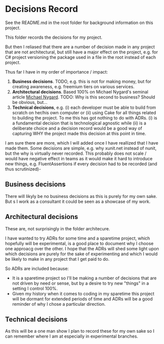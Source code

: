 # Decisions Record

See the README.md in the root folder for background information on this project.

This folder records the decisions for my project.

But then I reliased that there are a number of decision made in any project that are not architectural, but still have a major effect on the project, e.g. for C# project versioning the package used in a file in the root instead of each project.

Thus far I have in my order of importance / impact:

1. **Business decisions**. TODO, e.g. this is not for making money, but for creating awareness, e.g. freemium tiers on various services.
2. **Architectural decisions**. Based 100% on Michael Nygard's seminal article [Michael Nygard](https://cognitect.com/blog/2011/11/15/documenting-architecture-decisions). TODO: Why is this second to business? Should be obvious, but...
3. **Technical decisions**, e.g. (i) each developer must be able to build from scratch on her/his own computer or (ii) using Cake for all things related to building the project. To me this has got nothing to do with ADRs.
  (i) is a fundamental decision that is technological agnostic while (ii) is a deliberate choice and a decision record would be a good way of capturing WHY the project made this decision at this point in time.

I am sure there are more, which I will added once I have reallized that I have made them. Some decisions are simple, e.g. why xunit.net instead of nunit, but the why is virtually never recorded.
This probably does not scale / would have negative effect in teams as it would make it hard to introduce new things, e.g. FluentAssertions if every decision had to be recorded (and thus scrutinized)-

## Business decisions

There will likyly be no business decisions as this is purely for my own sake. But s I work as a consultant it could be seen as a showcase of my work.

## Architectural decisions

These are, not surprisingly in the folder architecure.

I have wanted to try ADRs for some time and a sparetime project, which hopefully will be experimental, is a good place to document why I choose one approacg over the other.
I hope that the ADRs will shed some light upon which decisions are purely for the sake of experimenting and which I would be likely to make in any project that I get paid to do.

So ADRs are included because:

* It is a sparetime project so I'll be making a number of decisions that are not driven by need or sense, but by a desire to try new "things" in a setting I control 100%.
* Given my history when it comes to coding in my sparetime this project will be dormant for extended periods of time and ADRs will be a good reminder of why I chose a particular direction.

## Technical decisions

As this will be a one man show I plan to record these for my own sake so I can remember where I am at especially in experimental branches.
